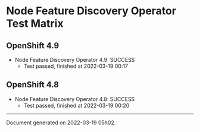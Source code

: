 
Node Feature Discovery Operator Test Matrix
===========================================

OpenShift 4.9
-------------



* Node Feature Discovery Operator 4.9: SUCCESS
  - Test passed, finished at 2022-03-19 00:17

OpenShift 4.8
-------------



* Node Feature Discovery Operator 4.8: SUCCESS
  - Test passed, finished at 2022-03-19 00:20

---
Document generated on 2022-03-19 05h02.
